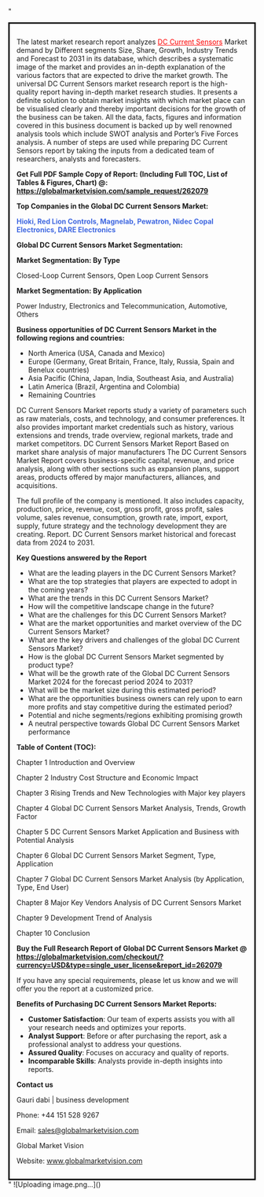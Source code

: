 "<div style='border: 3px solid black; padding: 1em;'>

The latest market research report analyzes <a style='color: #ff0000;' href='https://globalmarketvision.com/reports/global-dc-current-sensors-market/262079'>DC Current Sensors</a> Market demand by Different segments Size, Share, Growth, Industry Trends and Forecast to 2031 in its database, which describes a systematic image of the market and provides an in-depth explanation of the various factors that are expected to drive the market growth. The universal DC Current Sensors market research report is the high-quality report having in-depth market research studies. It presents a definite solution to obtain market insights with which market place can be visualised clearly and thereby important decisions for the growth of the business can be taken. All the data, facts, figures and information covered in this business document is backed up by well renowned analysis tools which include SWOT analysis and Porter’s Five Forces analysis. A number of steps are used while preparing DC Current Sensors report by taking the inputs from a dedicated team of researchers, analysts and forecasters.

<strong>Get Full PDF Sample Copy of Report: (Including Full TOC, List of Tables &amp; Figures, Chart) @</strong><strong>:</strong><strong> <a style='color: #ff0000;' href='https://globalmarketvision.com/sample_request/262079?utm_source=linkedinPulse&utm_medium=Dhiraj&utm_campaign=SN'><strong>https://globalmarketvision.com/sample_request/262079</strong></a></strong>

<strong>Top Companies in the Global DC Current Sensors Market:</strong>

<strong style='color: #4169e1;'>Hioki, Red Lion Controls, Magnelab, Pewatron, Nidec Copal Electronics, DARE Electronics</strong>

<strong>Global DC Current Sensors Market Segmentation:</strong>

<strong>Market Segmentation: By Type</strong>

Closed-Loop Current Sensors, Open Loop Current Sensors

<strong>Market Segmentation: By Application</strong>

Power Industry, Electronics and Telecommunication, Automotive, Others

<strong>Business opportunities of DC Current Sensors Market in the following regions and countries:</strong>
<ul>
  <li>North America (USA, Canada and Mexico)</li>
  <li>Europe (Germany, Great Britain, France, Italy, Russia, Spain and Benelux countries)</li>
  <li>Asia Pacific (China, Japan, India, Southeast Asia, and Australia)</li>
  <li>Latin America (Brazil, Argentina and Colombia)</li>
  <li>Remaining Countries</li>
</ul>
DC Current Sensors Market reports study a variety of parameters such as raw materials, costs, and technology, and consumer preferences. It also provides important market credentials such as history, various extensions and trends, trade overview, regional markets, trade and market competitors. DC Current Sensors Market Report Based on market share analysis of major manufacturers The DC Current Sensors Market Report covers business-specific capital, revenue, and price analysis, along with other sections such as expansion plans, support areas, products offered by major manufacturers, alliances, and acquisitions.

The full profile of the company is mentioned. It also includes capacity, production, price, revenue, cost, gross profit, gross profit, sales volume, sales revenue, consumption, growth rate, import, export, supply, future strategy and the technology development they are creating. Report. DC Current Sensors market historical and forecast data from 2024 to 2031.

<strong>Key Questions answered by the Report</strong>
<ul>
  <li>What are the leading players in the DC Current Sensors Market?</li>
  <li>What are the top strategies that players are expected to adopt in the coming years?</li>
  <li>What are the trends in this DC Current Sensors Market?</li>
  <li>How will the competitive landscape change in the future?</li>
  <li>What are the challenges for this DC Current Sensors Market?</li>
  <li>What are the market opportunities and market overview of the DC Current Sensors Market?</li>
  <li>What are the key drivers and challenges of the global DC Current Sensors Market?</li>
  <li>How is the global DC Current Sensors Market segmented by product type?</li>
  <li>What will be the growth rate of the Global DC Current Sensors Market 2024 for the forecast period 2024 to 2031?</li>
  <li>What will be the market size during this estimated period?</li>
  <li>What are the opportunities business owners can rely upon to earn more profits and stay competitive during the estimated period?</li>
  <li>Potential and niche segments/regions exhibiting promising growth</li>
  <li>A neutral perspective towards Global DC Current Sensors Market performance</li>
</ul>
<strong>Table of Content (TOC): </strong>

Chapter 1 Introduction and Overview

Chapter 2 Industry Cost Structure and Economic Impact

Chapter 3 Rising Trends and New Technologies with Major key players

Chapter 4 Global DC Current Sensors Market Analysis, Trends, Growth Factor

Chapter 5 DC Current Sensors Market Application and Business with Potential Analysis

Chapter 6 Global DC Current Sensors Market Segment, Type, Application

Chapter 7 Global DC Current Sensors Market Analysis (by Application, Type, End User)

Chapter 8 Major Key Vendors Analysis of DC Current Sensors Market

Chapter 9 Development Trend of Analysis

Chapter 10 Conclusion

<strong>Buy the Full Research Report of Global DC Current Sensors Market @</strong><strong> <strong><a style='color: #ff0000;' href='https://globalmarketvision.com/checkout/?currency=USD&type=single_user_license&report_id=262079?utm_source=linkedinPulse&utm_medium=Dhiraj&utm_campaign=SN'>https://globalmarketvision.com/checkout/?currency=USD&type=single_user_license&report_id=262079</a></strong>
</strong>

If you have any special requirements, please let us know and we will offer you the report at a customized price.

<strong>Benefits of Purchasing DC Current Sensors Market Reports:</strong>
<ul>
  <li><strong>Customer Satisfaction</strong>: Our team of experts assists you with all your research needs and optimizes your reports.</li>
  <li><strong>Analyst Support</strong>: Before or after purchasing the report, ask a professional analyst to address your questions.</li>
  <li><strong>Assured Quality</strong>: Focuses on accuracy and quality of reports.</li>
  <li><strong>Incomparable Skills</strong>: Analysts provide in-depth insights into reports.</li>
</ul>
<strong>Contact us</strong>

Gauri dabi | business development

Phone: +44 151 528 9267

Email: <a href='mailto:sales@globalmarketvision.com'>sales@globalmarketvision.com</a>

Global Market Vision

Website: <a href='http://www.globalmarketvision.com/'>www.globalmarketvision.com</a>

</div>"
![Uploading image.png…]()
